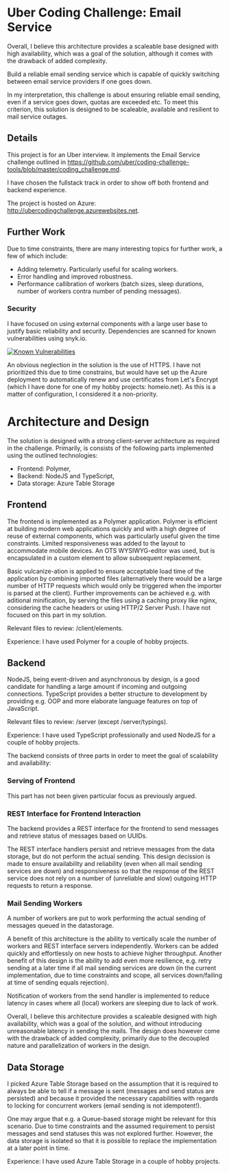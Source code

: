 # Uber Coding Challenge: Email Service
Overall, I believe this architecture provides a scaleable base designed with high availability, which was a goal of the solution, although it comes with the drawback of added complexity.

Build a reliable email sending service which is capable of quickly switching between email service providers if one goes down.

In my interpretation, this challenge is about ensuring reliable email sending, even if a service goes down, quotas are exceeded etc. To meet this criterion, this solution is designed to be scaleable, available and resilient to mail service outages.

## Details
This project is for an Uber interview. It implements the Email Service challenge outlined in https://github.com/uber/coding-challenge-tools/blob/master/coding_challenge.md.

I have chosen the fullstack track in order to show off both frontend and backend experience.

The project is hosted on Azure: http://ubercodingchallenge.azurewebsites.net.

## Further Work
Due to time constraints, there are many interesting topics for further work, a few of which include:

- Adding telemetry. Particularly useful for scaling workers.
- Error handling and improved robustness.
- Performance callibration of workers (batch sizes, sleep durations, number of workers contra number of pending messages).

### Security
I have focused on using external components with a large user base to justify basic reliability and security. Dependencies are scanned for known vulnerabilities using snyk.io.

[![Known Vulnerabilities](https://snyk.io/test/github/mathiasgs/uber-coding-challenge/958f822988cad82e57f73ddcbc93baa049c085d0/badge.svg)](https://snyk.io/test/github/mathiasgs/uber-coding-challenge/958f822988cad82e57f73ddcbc93baa049c085d0)

An obvious neglection in the solution is the use of HTTPS. I have not prioritized this due to time constrains, but would have set up the Azure deployment to automatically renew and use certificates from Let's Encrypt (which I have done for one of my hobby projects: homeio.net). As this is a matter of configuration, I considered it a non-priority.

# Architecture and Design
The solution is designed with a strong client-server achitecture as required in the challenge. Primarily, is consists of the following parts implemented using the outlined technologies:

- Frontend: Polymer,
- Backend: NodeJS and TypeScript,
- Data storage: Azure Table Storage

## Frontend
The frontend is implemented as a Polymer application. Polymer is efficient at building modern web applications quickly and with a high degree of reuse of external components, which was particularly useful given the time constraints. 
Limited responsiveness was added to the layout to accommodate mobile devices.
An OTS WYSIWYG-editor was used, but is encapsulated in a custom element to allow subsequent replacement.

Basic vulcanize-ation is applied to ensure acceptable load time of the application by combining imported files (alternatively there would be a large number of HTTP requests which would only be triggered when the importer is parsed at the client). Further improvements can be achieved e.g. with aditional minification, by serving the files using a caching proxy like nginx, considering the cache headers or using HTTP/2 Server Push. I have not focused on this part in my solution.

Relevant files to review: /client/elements.

Experience: I have used Polymer for a couple of hobby projects.

## Backend
NodeJS, being event-driven and asynchronous by design, is a good candidate for handling a large amount if incoming and outgoing connections. 
TypeScript provides a better structure to development by providing e.g. OOP and more elaborate language features on top of JavaScript.

Relevant files to review: /server (except /server/typings).

Experience: I have used TypeScript professionally and used NodeJS for a couple of hobby projects.

The backend consists of three parts in order to meet the goal of scalability and availability:

### Serving of Frontend
This part has not been given particular focus as previously argued.

### REST Interface for Frontend Interaction
The backend provides a REST interface for the frontend to send messages and retrieve status of messages based on UUIDs.

The REST interface handlers persist and retrieve messages from the data storage, but do not perform the actual sending.
This design decission is made to ensure availability and reliability (even when all mail sending services are down) and responsiveness so that the response of the REST service does not rely on a number of (unreliable and slow) outgoing HTTP requests to return a response.

### Mail Sending Workers
A number of workers are put to work performing the actual sending of messages queued in the datastorage. 

A benefit of this architecture is the ability to vertically scale the number of workers and REST interface servers independently. Workers can be added quickly and effortlessly on new hosts to achieve higher throughput.
Another benefit of this design is the ability to add even more resilience, e.g. retry sending at a later time if all mail sending services are down (in the current implementation, due to time constraints and scope, all services down/failing at time of sending equals rejection).

Notification of workers from the send handler is implemented to reduce latency in cases where all (local) workers are sleeping due to lack of work.

Overall, I believe this architecture provides a scaleable designed with high availability, which was a goal of the solution, and without introducing unreasonable latency in sending the mails. The design does however come with the drawback of added complexity, primarily due to the decoupled nature and parallelization of workers in the design.

## Data Storage
I picked Azure Table Storage based on the assumption that it is required to always be able to tell if a message is sent (messages and send status are persisted) and because it provided the necessary capabilities with regards to locking for concurrent workers (email sending is not idempotent!).

One may argue that e.g. a Queue-based storage might be relevant for this scenario. Due to time constraints and the assumed requirement to persist messages and send statuses this was not explored further. However, the data storage is isolated so that it is possible to replace the implementation at a later point in time.

Experience: I have used Azure Table Storage in a couple of hobby projects.
